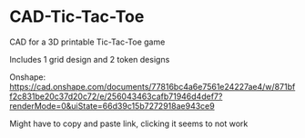 # CAD-Tic-Tac-Toe

CAD for a 3D printable Tic-Tac-Toe game

Includes 1 grid design and 2 token designs

Onshape: https://cad.onshape.com/documents/77816bc4a6e7561e24227ae4/w/871bff2c831be20c37d20c72/e/256043463cafb71946d4def7?renderMode=0&uiState=66d39c15b7272918ae943ce9

Might have to copy and paste link, clicking it seems to not work
